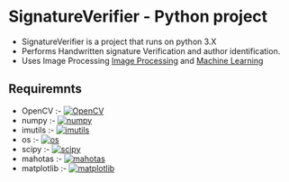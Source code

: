# SignatureVerifier - Python project

- SignatureVerifier is a project that runs on python 3.X
- Performs Handwritten signature Verification and author identification.
- Uses Image Processing [Image Processing](https://www.tutorialspoint.com/dip/image_processing_introduction.htm) and [Machine Learning](https://www.tutorialspoint.com/machine_learning_with_python/index.html)

## Requiremnts

- OpenCV :- [![OpenCV](https://badge.fury.io/py/opencv-python.svg)](https://pypi.org/project/opencv-python/)
- numpy :- [![numpy](https://badge.fury.io/py/numpy.svg)](https://pypi.org/project/numpy/)
- imutils :- [![imutils](https://badge.fury.io/py/imutils.svg)](https://pypi.org/project/imutils/)
- os :- [![os](https://badge.fury.io/py/os-win.svg)](https://pypi.org/project/os-win/)
- scipy :- [![scipy](https://badge.fury.io/py/scipy.svg)](https://pypi.org/project/scipy/)
- mahotas :- [![mahotas](https://badge.fury.io/py/mahotas.svg)](https://pypi.org/project/mahotas/)
- matplotlib :- [![matplotlib](https://badge.fury.io/py/matplotlib.svg)](https://pypi.org/project/matplotlib/)


